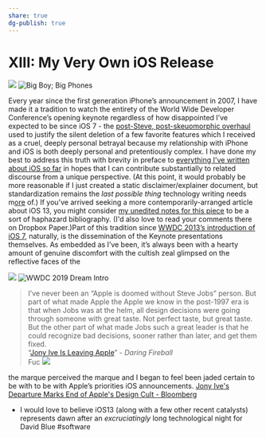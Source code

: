 ```yaml
---
share: true
dg-publish: true
---
```

# XIII: My Very Own iOS Release
![](XIII%20My%20Very%20Own%20iOS%20Release/twophones.jpg)
![Big Boy; Big Phones](https://i.snap.as/Vf2oj55.jpg)

Every year since the first generation iPhone’s announcement in 2007, I have made it a tradition to watch the entirety of the World Wide Developer Conference’s opening keynote regardless of how disappointed I’ve expected to be since iOS 7 - the [post-Steve, post-skeuomorphic overhaul](https://www.theverge.com/2013/9/18/4741724/ios-7-review) used to justify the silent deletion of a few favorite features which I received as a cruel, deeply personal betrayal because my relationship with iPhone and iOS is both deeply personal and pretentiously complex. I have done my best to address this truth with brevity in preface to [everything I've written about iOS so far](https://extratone.com/tag:ios) in hopes that I can contribute substantially to related discourse from a unique perspective. (At this point, it would probably be more reasonable if I just created a static disclaimer/explainer document, but standardization remains the *last possible thing* technology writing needs m[ore]() of.) If you've arrived seeking a more contemporarily-arranged article about iOS 13, you might consider [my unedited notes for this piece](http://bit.ly/13beta) to be a sort of haphazard bibliography. (I'd also love to read your comments there on Dropbox Paper.)Part of this tradition since [WWDC 2013’s introduction of iOS 7](https://youtu.be/gmn4ve4oTL8), naturally, is the dissemination of the Keynote presentations themselves. As embedded as I’ve been, it’s always been with a hearty amount of genuine discomfort with the cultish zeal glimpsed on the reflective faces of the 

![](XIII%20My%20Very%20Own%20iOS%20Release/IMG_9208.PNG)
![WWDC 2019 Dream Intro](https://i.snap.as/lgZ4pVg.png)


> I’ve never been an “Apple is doomed without Steve Jobs” person. But part of what made Apple the Apple we know in the post-1997 era is that when Jobs was at the helm, all design decisions were going through someone with great taste. Not perfect taste, but great taste. But the other part of what made Jobs such a great leader is that he could recognize bad decisions, sooner rather than later, and get them fixed.  
> “[Jony Ive Is Leaving Apple](https://daringfireball.net/2019/06/jony_ive_leaves_apple)” - *Daring Fireball*  
Fuc
![](XIII%20My%20Very%20Own%20iOS%20Release/IMG_9064.PNG)

the marque  perceived  the marque and I began to feel   been jaded certain to be with  to be with Apple’s priorities  iOS announcements.
[Jony Ive's Departure Marks End of Apple's Design Cult - Bloomberg](https://www.bloomberg.com/opinion/articles/2019-06-28/jony-ive-s-departure-marks-end-of-apple-s-design-cult)

* I would love to believe iOS13 (along with a few other recent catalysts) represents dawn after an *excruciatingly* long technological night for David Blue
#software